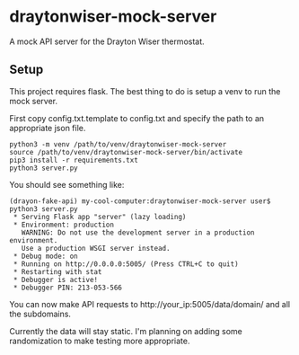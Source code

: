 # draytonwiser-mock-server

A mock API server for the Drayton Wiser thermostat.

## Setup

This project requires flask. The best thing to do is setup a venv to run the mock server.

First copy config.txt.template to config.txt and specify the path to an appropriate json file.

```
python3 -m venv /path/to/venv/draytonwiser-mock-server
source /path/to/venv/draytonwiser-mock-server/bin/activate
pip3 install -r requirements.txt
python3 server.py
```

You should see something like:

```
(drayon-fake-api) my-cool-computer:draytonwiser-mock-server user$ python3 server.py 
 * Serving Flask app "server" (lazy loading)
 * Environment: production
   WARNING: Do not use the development server in a production environment.
   Use a production WSGI server instead.
 * Debug mode: on
 * Running on http://0.0.0.0:5005/ (Press CTRL+C to quit)
 * Restarting with stat
 * Debugger is active!
 * Debugger PIN: 213-053-566
 ```

You can now make API requests to http://your_ip:5005/data/domain/ and all the subdomains.

Currently the data will stay static. I'm planning on adding some randomization to make testing more appropriate.

